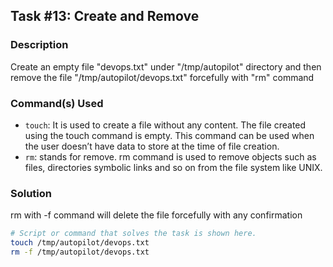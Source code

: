 ## Task #13: Create and Remove

### Description
Create an empty file "devops.txt" under "/tmp/autopilot" directory and then remove the file "/tmp/autopilot/devops.txt" forcefully with "rm" command 

### Command(s) Used
- `touch`: It is used to create a file without any content. The file created using the touch command is empty. This command can be used when the user doesn’t have data to store at the time of file creation. 
- `rm`: stands for remove. rm command is used to remove objects such as files, directories symbolic links and so on from the file system like UNIX.

### Solution
rm with -f command will delete the file forcefully with any confirmation

```bash
# Script or command that solves the task is shown here.
touch /tmp/autopilot/devops.txt
rm -f /tmp/autopilot/devops.txt
```